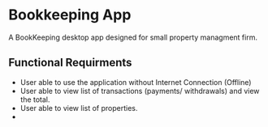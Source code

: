 # Bookkeeping App
A BookKeeping desktop app designed for small property managment firm.

## Functional Requirments
  - User able to use the application without Internet Connection (Offline)
  - User able to view list of transactions (payments/ withdrawals) and view the total.
  - User able to view list of properties.
  - 
